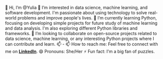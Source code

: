 👋 Hi, I’m @Yulia
👀 I’m interested in data science, machine learning, and software development. I'm passionate about using technology to solve real-world problems and improve people's lives.
🌱 I’m currently learning Python, focusing on developing simple projects for future study of machine learning and data analysis. I'm also exploring different Python libraries and frameworks.
💞️ I’m looking to collaborate on open-source projects related to data science, machine learning, or any interesting Python projects where I can contribute and learn.
📫 - 📫 How to reach me: Feel free to connect with me on **[LinkedIn](https://www.linkedin.com/in/yuliia-k-4577181ab/)**.
😄 Pronouns: She/Her
⚡ Fun fact: I'm a big fan of puzzles.
<!---
YKirianova/YKirianova is a ✨ special ✨ repository because its `README.md` (this file) appears on your GitHub profile.
You can click the Preview link to take a look at your changes.
--->
